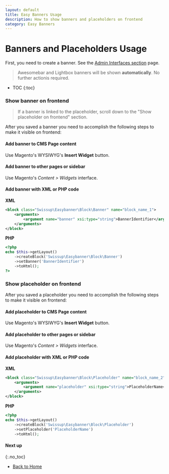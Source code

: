 ```yaml
---
layout: default
title: Easy Banners Usage
description: How to show banners and placeholders on frontend
category: Easy Banners
---
```


# Banners and Placeholders Usage

First, you need to create a banner. See the 
[Admin Interfaces section](/m2/extensions/easybanners/interfaces/) page.

> Awesomebar and Lightbox banners will be shown **automatically**. No further 
> actionis required.

* TOC
{:toc}

### Show banner on frontend

> If a banner is linked to the placeholder, scroll down to the 
> "Show placeholder on frontend" section.

After you saved a banner you need to accomplish the following steps to make it
visible on frontend:
 
#### Add banner to CMS Page content

Use Magento's WYSIWYG's **Insert Widget** button.

#### Add banner to other pages or sidebar

Use Magento's _Content > Widgets_ interface.

#### Add banner with XML or PHP code

**XML**

```xml
<block class="Swissup\Easybanner\Block\Banner" name="block_name_1">
    <arguments>
        <argument name="banner" xsi:type="string">BannerIdentifier</argument>
    </arguments>
</block>
```

**PHP**

```php
<?php 
echo $this->getLayout()
    ->createBlock('Swissup\Easybanner\Block\Banner')
    ->setBanner('BannerIdentifier')
    ->toHtml(); 
?>
```

### Show placeholder on frontend

After you saved a placeholder you need to accomplish the following steps to make it 
visible on frontend:
 
#### Add placeholder to CMS Page content

Use Magento's WYSIWYG's **Insert Widget** button.

#### Add placeholder to other pages or sidebar

Use Magento's _Content > Widgets_ interface.

#### Add placeholder with XML or PHP code

**XML**

```xml
<block class="Swissup\Easybanner\Block\Placeholder" name="block_name_2">
    <arguments>
        <argument name="placeholder" xsi:type="string">PlaceholderName</argument>
    </arguments>
</block>
```

**PHP**

```php
<?php 
echo $this->getLayout()
    ->createBlock('Swissup\Easybanner\Block\Placeholder')
    ->setPlaceholder('PlaceholderName')
    ->toHtml(); 
```

#### Next up
{:.no_toc}

* [Back to Home](/m2/extensions/easybanners/)
